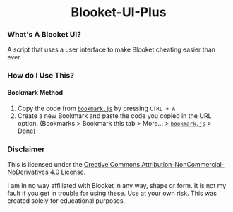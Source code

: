 <h1 align="center">
  Blooket-UI-Plus
  <br>
</h1>


### What's A Blooket UI?

A script that uses a user interface to make Blooket cheating easier than ever.

### How do I Use This?

#### Bookmark Method

1. Copy the code from [`bookmark.js`](https://raw.githubusercontent.com/DimaDoesStuff/Blooket-UI-Plus/refs/heads/main/bookmark.js) by pressing `CTRL + A`
2. Create a new Bookmark and paste the code you copied in the URL option. (Bookmarks > Bookmark this tab > More... > [`bookmark.js`](https://raw.githubusercontent.com/DimaDoesStuff/Blooket-UI-Plus/refs/heads/main/bookmark.js) > Done)

### Disclaimer

This is licensed under the [Creative Commons Attribution-NonCommercial-NoDerivatives 4.0 License](https://creativecommons.org/licenses/by-nc-nd/4.0/).

I am in no way affiliated with Blooket in any way, shape or form. It is not my fault if you get in trouble for using these. Use at your own risk. This was created solely for educational purposes.
